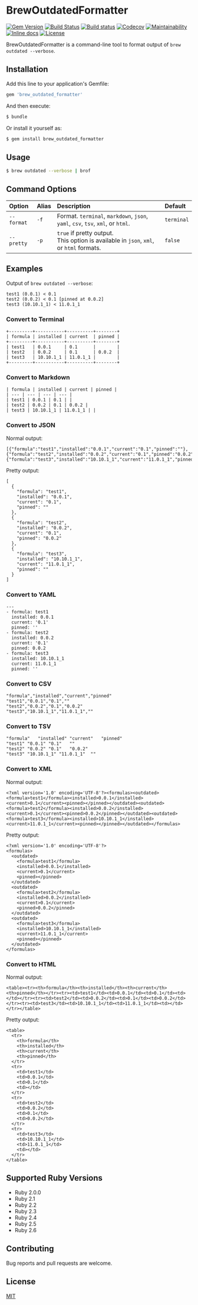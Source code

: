 # BrewOutdatedFormatter

[![Gem Version](https://badge.fury.io/rb/brew_outdated_formatter.svg)](https://badge.fury.io/rb/brew_outdated_formatter)
[![Build Status](https://travis-ci.org/emsk/brew_outdated_formatter.svg?branch=master)](https://travis-ci.org/emsk/brew_outdated_formatter)
[![Build status](https://ci.appveyor.com/api/projects/status/067w2aox7u1rt0jl?svg=true)](https://ci.appveyor.com/project/emsk/brew-outdated-formatter)
[![Codecov](https://codecov.io/gh/emsk/brew_outdated_formatter/branch/master/graph/badge.svg)](https://codecov.io/gh/emsk/brew_outdated_formatter)
[![Maintainability](https://api.codeclimate.com/v1/badges/8453393423f70479acd8/maintainability)](https://codeclimate.com/github/emsk/brew_outdated_formatter/maintainability)
[![Inline docs](http://inch-ci.org/github/emsk/brew_outdated_formatter.svg?branch=master)](http://inch-ci.org/github/emsk/brew_outdated_formatter)
[![License](https://img.shields.io/badge/license-MIT-blue.svg)](LICENSE.txt)

BrewOutdatedFormatter is a command-line tool to format output of `brew outdated --verbose`.

## Installation

Add this line to your application's Gemfile:

```ruby
gem 'brew_outdated_formatter'
```

And then execute:

```sh
$ bundle
```

Or install it yourself as:

```sh
$ gem install brew_outdated_formatter
```

## Usage

```sh
$ brew outdated --verbose | brof
```

## Command Options

| Option | Alias | Description | Default |
| :----- | :---- | :---------- | :------ |
| `--format` | `-f` | Format. `terminal`, `markdown`, `json`, `yaml`, `csv`, `tsv`, `xml`, or `html`. | `terminal` |
| `--pretty` | `-p` | `true` if pretty output.<br>This option is available in `json`, `xml`, or `html` formats. | `false` |

## Examples

Output of `brew outdated --verbose`:

```
test1 (0.0.1) < 0.1
test2 (0.0.2) < 0.1 [pinned at 0.0.2]
test3 (10.10.1_1) < 11.0.1_1
```

### Convert to Terminal

```
+---------+-----------+----------+--------+
| formula | installed | current  | pinned |
+---------+-----------+----------+--------+
| test1   | 0.0.1     | 0.1      |        |
| test2   | 0.0.2     | 0.1      | 0.0.2  |
| test3   | 10.10.1_1 | 11.0.1_1 |        |
+---------+-----------+----------+--------+
```

### Convert to Markdown

```
| formula | installed | current | pinned |
| --- | --- | --- | --- |
| test1 | 0.0.1 | 0.1 | |
| test2 | 0.0.2 | 0.1 | 0.0.2 |
| test3 | 10.10.1_1 | 11.0.1_1 | |
```

### Convert to JSON

Normal output:

```
[{"formula":"test1","installed":"0.0.1","current":"0.1","pinned":""},{"formula":"test2","installed":"0.0.2","current":"0.1","pinned":"0.0.2"},{"formula":"test3","installed":"10.10.1_1","current":"11.0.1_1","pinned":""}]
```

Pretty output:

```
[
  {
    "formula": "test1",
    "installed": "0.0.1",
    "current": "0.1",
    "pinned": ""
  },
  {
    "formula": "test2",
    "installed": "0.0.2",
    "current": "0.1",
    "pinned": "0.0.2"
  },
  {
    "formula": "test3",
    "installed": "10.10.1_1",
    "current": "11.0.1_1",
    "pinned": ""
  }
]
```

### Convert to YAML

```
---
- formula: test1
  installed: 0.0.1
  current: '0.1'
  pinned: ''
- formula: test2
  installed: 0.0.2
  current: '0.1'
  pinned: 0.0.2
- formula: test3
  installed: 10.10.1_1
  current: 11.0.1_1
  pinned: ''
```

### Convert to CSV

```
"formula","installed","current","pinned"
"test1","0.0.1","0.1",""
"test2","0.0.2","0.1","0.0.2"
"test3","10.10.1_1","11.0.1_1",""
```

### Convert to TSV

```
"formula"	"installed"	"current"	"pinned"
"test1"	"0.0.1"	"0.1"	""
"test2"	"0.0.2"	"0.1"	"0.0.2"
"test3"	"10.10.1_1"	"11.0.1_1"	""
```

### Convert to XML

Normal output:

```
<?xml version='1.0' encoding='UTF-8'?><formulas><outdated><formula>test1</formula><installed>0.0.1</installed><current>0.1</current><pinned></pinned></outdated><outdated><formula>test2</formula><installed>0.0.2</installed><current>0.1</current><pinned>0.0.2</pinned></outdated><outdated><formula>test3</formula><installed>10.10.1_1</installed><current>11.0.1_1</current><pinned></pinned></outdated></formulas>
```

Pretty output:

```
<?xml version='1.0' encoding='UTF-8'?>
<formulas>
  <outdated>
    <formula>test1</formula>
    <installed>0.0.1</installed>
    <current>0.1</current>
    <pinned></pinned>
  </outdated>
  <outdated>
    <formula>test2</formula>
    <installed>0.0.2</installed>
    <current>0.1</current>
    <pinned>0.0.2</pinned>
  </outdated>
  <outdated>
    <formula>test3</formula>
    <installed>10.10.1_1</installed>
    <current>11.0.1_1</current>
    <pinned></pinned>
  </outdated>
</formulas>
```

### Convert to HTML

Normal output:

```
<table><tr><th>formula</th><th>installed</th><th>current</th><th>pinned</th></tr><tr><td>test1</td><td>0.0.1</td><td>0.1</td><td></td></tr><tr><td>test2</td><td>0.0.2</td><td>0.1</td><td>0.0.2</td></tr><tr><td>test3</td><td>10.10.1_1</td><td>11.0.1_1</td><td></td></tr></table>
```

Pretty output:

```
<table>
  <tr>
    <th>formula</th>
    <th>installed</th>
    <th>current</th>
    <th>pinned</th>
  </tr>
  <tr>
    <td>test1</td>
    <td>0.0.1</td>
    <td>0.1</td>
    <td></td>
  </tr>
  <tr>
    <td>test2</td>
    <td>0.0.2</td>
    <td>0.1</td>
    <td>0.0.2</td>
  </tr>
  <tr>
    <td>test3</td>
    <td>10.10.1_1</td>
    <td>11.0.1_1</td>
    <td></td>
  </tr>
</table>
```

## Supported Ruby Versions

* Ruby 2.0.0
* Ruby 2.1
* Ruby 2.2
* Ruby 2.3
* Ruby 2.4
* Ruby 2.5
* Ruby 2.6

## Contributing

Bug reports and pull requests are welcome.

## License

[MIT](LICENSE.txt)
